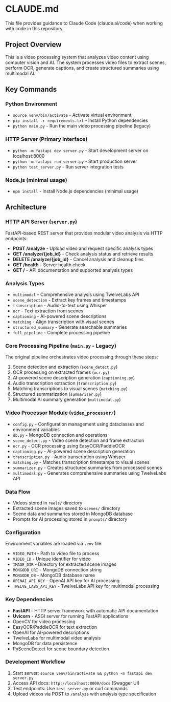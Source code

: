# CLAUDE.md

This file provides guidance to Claude Code (claude.ai/code) when working with code in this repository.

## Project Overview

This is a video processing system that analyzes video content using computer vision and AI. The system processes video files to extract scenes, perform OCR, generate captions, and create structured summaries using multimodal AI.

## Key Commands

### Python Environment
- `source venv/bin/activate` - Activate virtual environment
- `pip install -r requirements.txt` - Install Python dependencies
- `python main.py` - Run the main video processing pipeline (legacy)

### HTTP Server (Primary Interface)
- `python -m fastapi dev server.py` - Start development server on localhost:8000
- `python -m fastapi run server.py` - Start production server
- `python test_server.py` - Run server integration tests

### Node.js (minimal usage)
- `npm install` - Install Node.js dependencies (minimal usage)

## Architecture

### HTTP API Server (`server.py`)
FastAPI-based REST server that provides modular video analysis via HTTP endpoints:
- **POST /analyze** - Upload video and request specific analysis types
- **GET /analyze/{job_id}** - Check analysis status and retrieve results
- **DELETE /analyze/{job_id}** - Cancel analysis and cleanup files
- **GET /health** - Server health check
- **GET /** - API documentation and supported analysis types

### Analysis Types
- `multimodal` - Comprehensive analysis using TwelveLabs API
- `scene_detection` - Extract key frames and timestamps
- `transcription` - Audio-to-text using Whisper
- `ocr` - Text extraction from scenes
- `captioning` - AI-powered scene descriptions
- `matching` - Align transcription with visual scenes
- `structured_summary` - Generate searchable summaries
- `full_pipeline` - Complete processing pipeline

### Core Processing Pipeline (`main.py` - Legacy)
The original pipeline orchestrates video processing through these steps:
1. Scene detection and extraction (`scene_detect.py`)
2. OCR processing on extracted frames (`ocr.py`) 
3. AI-powered scene description generation (`captioning.py`)
4. Audio transcription extraction (`transcription.py`)
5. Matching transcriptions to visual scenes (`matching.py`)
6. Structured summarization (`summarizer.py`)
7. Multimodal AI summary generation (`multimodal.py`)

### Video Processor Module (`video_processor/`)
- `config.py` - Configuration management using dataclasses and environment variables
- `db.py` - MongoDB connection and operations
- `scene_detect.py` - Video scene detection and frame extraction
- `ocr.py` - OCR processing using EasyOCR/PaddleOCR
- `captioning.py` - AI-powered scene description generation
- `transcription.py` - Audio transcription using Whisper
- `matching.py` - Matches transcription timestamps to visual scenes
- `summarizer.py` - Creates structured summaries from processed scenes
- `multimodal.py` - Generates comprehensive summaries using TwelveLabs API

### Data Flow
- Videos stored in `reels/` directory
- Extracted scene images saved to `scenes/` directory  
- Scene data and summaries stored in MongoDB database
- Prompts for AI processing stored in `prompts/` directory

### Configuration
Environment variables are loaded via `.env` file:
- `VIDEO_PATH` - Path to video file to process
- `VIDEO_ID` - Unique identifier for video
- `IMAGE_DIR` - Directory for extracted scene images
- `MONGODB_URI` - MongoDB connection string
- `MONGODB_DB` - MongoDB database name
- `OPENAI_API_KEY` - OpenAI API key for AI processing
- `TWELVE_LABS_API_KEY` - TwelveLabs API key for multimodal processing

### Key Dependencies
- **FastAPI** - HTTP server framework with automatic API documentation
- **Uvicorn** - ASGI server for running FastAPI applications
- OpenCV for video processing
- EasyOCR/PaddleOCR for text extraction
- OpenAI for AI-powered descriptions
- TwelveLabs for multimodal video analysis
- MongoDB for data persistence
- PySceneDetect for scene boundary detection

### Development Workflow
1. Start server: `source venv/bin/activate && python -m fastapi dev server.py`
2. Access API docs: `http://localhost:8000/docs` (Swagger UI)
3. Test endpoints: Use `test_server.py` or curl commands
4. Upload videos via POST to `/analyze` with analysis type specification